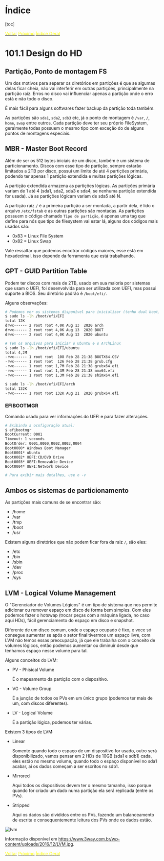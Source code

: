 # Índice

[toc]

[<span style="color:yellow">Voltar</span>](../101.3/1013.md)
[<span style="color:yellow">Próximo</span>](../102.2/1022.md) 
[<span style="color:yellow">Índice Geral</span>](../main.md)



# 101.1 Design do HD

## Partição, Ponto de montagem FS

Um dos motivos para separar os diretórios em partições é que se algumas delas ficar cheia, não vai interferir em outras partições, principalmente na partição raiz. Erros no disco vai influenciar apenas a partição onde o erro está e não todo o disco.

É mais fácil para alguns softwares fazer backup da partição toda também.

As partições são `sda1`, `sda2`, `sdb3` etc, já o ponto de montagem é `/var`, `/`, `home`, `swap` entre outros. Cada partição deve ter seu próprio FileSystem, geralmente todas possuem o mesmo tipo com exceção do de alguns pontos de montagens especiais.



## MBR - Master Boot Record

Além de ser os 512 bytes iniciais de um disco, também é um sistema de particionamento. Discos com esse tipo de partição, sempre estarão limitados a 2TB por disco, possui um limite de até 4 partições primária, podendo ter apenas 1 partição extendida e muitas partições lógicas.

A partição extendida armazena as partições lógicas. As partições primária variam de 1 até 4 (sda1, sda2, sda3 e sda4, se nenhuma partição extendida for usada). Já as partições lógicam variam de sda5 até N.

A partição raiz `/` é a primeira partição a ser montada, a partir dela, é lido o arquivo `/etc/fstab` e as outras partições são montadas. As partições possuem o código chamado `Tipo de partição`, é apenas uma tag que define para nós que tipo de filesystem vai estar lá, alguns dos códigos mais usados são:

- 0x83 = Linux File System
- 0x82 = Linux Swap

Vale ressaltar que podemos encotrar códigos maiores, esse está em hexadecimal, isso depende da ferramenta que está trabalhando. 



## GPT - GUID Partition Table

Podem ter discos com mais de 2TB, usado em sua maioria por sistemas que usam o UEFI, foi desenvolvida para ser utilizada com UEFI, mas possui suporte a BIOS. Seu diretório padrão é `/boot/efi/`.

Alguns observações:

```bash
# Podemos ver os sistemas disponível para inicializar (tenho dual boot)
$ sudo ls -lh /boot/efi/EFI
total 12K
drwx------ 2 root root 4,0K Aug 13  2020 arch
drwx------ 2 root root 4,0K Aug 13  2020 BOOT
drwx------ 2 root root 4,0K Aug 13  2020 ubuntu

# Tem os arquivos para iniciar o Ubuntu e o ArchLinux
$ sudo ls -lh /boot/efi/EFI/ubuntu
total 4,2M
-rwx------ 1 root root  108 Feb 28 21:38 BOOTX64.CSV
-rwx------ 1 root root  126 Feb 28 21:38 grub.cfg
-rwx------ 1 root root 1,7M Feb 28 21:38 grubx64.efi
-rwx------ 1 root root 1,3M Feb 28 21:38 mmx64.efi
-rwx------ 1 root root 1,3M Feb 28 21:38 shimx64.efi

$ sudo ls -lh /boot/efi/EFI/arch
total 132K
-rwx------ 1 root root 132K Aug 21  2020 grubx64.efi
```



### EFIBOOTMGR

Comando usado para ver informações do UEFI e para fazer alterações.

```bash
# Exibindo a ocnfiguração atual:
$ efibootmgr 
BootCurrent: 0001
Timeout: 1 seconds
BootOrder: 0001,0000,0002,0003,0004
Boot0000* Windows Boot Manager
Boot0001* ubuntu
Boot0002* UEFI:CD/DVD Drive
Boot0003* UEFI:Removable Device
Boot0004* UEFI:Network Device

# Para exibir mais detalhes, use o -v

```





## Ambos os sistemas de particionamento

As partições mais comuns de se encontrar são:

- /home
- /var
- /tmp
- /boot
- /usr

Existem alguns diretórios que não podem ficar fora da raiz `/`, são eles:

- /etc
- /bin
- /sbin
- /dev
- /proc
- /sys



## LVM - Logical Volume Management

O "Gerenciador de Volumes Lógicos" é um tipo de sistema que nos permite adicionar ou remover espaço em disco de forma bem simples. Com eles podemos fazer o hotswap (trocar peças com a máquina ligada, no caso aqui HDs), fácil gerenciamento do espaço em disco e snapshot.

Diferente de um disco comum, onde o espaço ocupado é fixo, e voce só consegue aumentar se após o setor final tivermos um espaço livre, com LVM não temos essas preocupação, já que ele trabalha com o conceito de volumes lógicos, então podemos aumentar ou diminuir desde que tenhamos espaço nesse volume para tal.

Alguns conceitos do LVM:

- PV - Phisical Volume

  É o mapeamento da partição com o dispositivo.

- VG - Volume Group

  É a junção de todos os PVs em um único grupo (podemos ter mais de um, com discos diferentes).

- LV - Logical Volume

  É a partição lógica, podemos ter várias.



Existem 3 tipos de LVM:

- Linear

  Somente quando todo o espaço de um dispositivo for usado, outro será disponibilizado, vamos pensar em 2 HDs de 10GB (sda1 e sdb1) cada, eles estão no mesmo volume, quando todo o espaço disponível no sda1 acabar, ai os dados começam a ser escritos no sdb1.

- Mirrored

  Aqui todos os dispositivos devem ter o mesmo tamanho, isso porque quando for criado um dado numa partição ela será replicada (entre os PVs).
  
- Stripped

  Aqui os dados são divididos entre os PVs, fazendo um balanceamento de escrita e consequentemente leitura dos PVs onde os dados estão.

![lvm](https://www.3way.com.br/wp-content/uploads/2016/12/LVM.jpg)

Informação disponível em <https://www.3way.com.br/wp-content/uploads/2016/12/LVM.jpg>.



[<span style="color:yellow">Voltar</span>](../101.3/1013.md)
[<span style="color:yellow">Próximo</span>](../102.2/1022.md) 
[<span style="color:yellow">Índice Geral</span>](../main.md)
